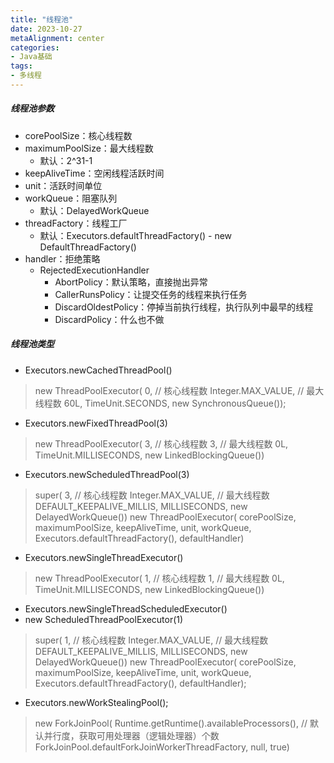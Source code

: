 ```yaml
---
title: "线程池"
date: 2023-10-27
metaAlignment: center
categories:
- Java基础
tags:
- 多线程
---
```


<!--more-->

##### 线程池参数

* corePoolSize：核心线程数
* maximumPoolSize：最大线程数
	- 默认：2^31-1
* keepAliveTime：空闲线程活跃时间
* unit：活跃时间单位
* workQueue：阻塞队列
	- 默认：DelayedWorkQueue
* threadFactory：线程工厂
	- 默认：Executors.defaultThreadFactory() - new DefaultThreadFactory()
* handler：拒绝策略
	- RejectedExecutionHandler
		+ AbortPolicy：默认策略，直接抛出异常
		+ CallerRunsPolicy：让提交任务的线程来执行任务
		+ DiscardOldestPolicy：停掉当前执行线程，执行队列中最早的线程
		+ DiscardPolicy：什么也不做

##### 线程池类型

* Executors.newCachedThreadPool()
> new ThreadPoolExecutor(
> 			0,					// 核心线程数
> 			Integer.MAX_VALUE,	// 最大线程数
> 			60L, TimeUnit.SECONDS,
> 			new SynchronousQueue<Runnable>());
* Executors.newFixedThreadPool(3)
> new ThreadPoolExecutor(
> 			3,	// 核心线程数
> 			3,	// 最大线程数
> 			0L, TimeUnit.MILLISECONDS,
> 			new LinkedBlockingQueue<Runnable>())
* Executors.newScheduledThreadPool(3)
> super(
> 			3,					// 核心线程数
> 			Integer.MAX_VALUE,	// 最大线程数
> 			DEFAULT_KEEPALIVE_MILLIS, MILLISECONDS,
> 			new DelayedWorkQueue())
> new ThreadPoolExecutor(
> 			corePoolSize,
> 			maximumPoolSize,
> 			keepAliveTime, unit, workQueue,
> 			Executors.defaultThreadFactory(),
> 			defaultHandler)
* Executors.newSingleThreadExecutor()
> new ThreadPoolExecutor(
> 			1,	// 核心线程数
> 			1,	// 最大线程数
> 			0L, TimeUnit.MILLISECONDS,
> 			new LinkedBlockingQueue<Runnable>())
* Executors.newSingleThreadScheduledExecutor()
* new ScheduledThreadPoolExecutor(1)
> super(	1, 					// 核心线程数
> 			Integer.MAX_VALUE,	// 最大线程数
> 			DEFAULT_KEEPALIVE_MILLIS, MILLISECONDS,
> 			new DelayedWorkQueue())
> new ThreadPoolExecutor(
> 			corePoolSize,
> 			maximumPoolSize,
> 			keepAliveTime, unit, workQueue,
> 			Executors.defaultThreadFactory(),
> 			defaultHandler);
* Executors.newWorkStealingPool();
> new ForkJoinPool(
> 			Runtime.getRuntime().availableProcessors(),	// 默认并行度，获取可用处理器（逻辑处理器）个数
> 			ForkJoinPool.defaultForkJoinWorkerThreadFactory,
> 			null, true)